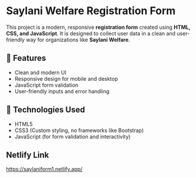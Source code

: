 # Saylani Welfare Registration Form

This project is a modern, responsive **registration form** created using **HTML, CSS, and JavaScript**. It is designed to collect user data in a clean and user-friendly way for organizations like **Saylani Welfare**.

## 🧾 Features

- Clean and modern UI
- Responsive design for mobile and desktop
- JavaScript form validation
- User-friendly inputs and error handling

## 🚀 Technologies Used

- HTML5
- CSS3 (Custom styling, no frameworks like Bootstrap)
- JavaScript (for form validation and interactivity)

## Netlify Link 
https://saylaniform1.netlify.app/

